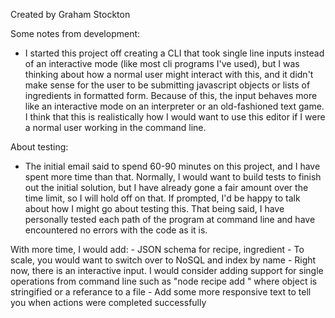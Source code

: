 Created by Graham Stockton

Some notes from development:
- I started this project off creating a CLI that took single line inputs instead of an interactive mode (like most cli programs I've used), but I was thinking about how a normal user might interact with this, and it didn't make sense for the user to be submitting javascript objects or lists of ingredients in formatted form. Because of this, the input behaves more like an interactive mode on an interpreter or an old-fashioned text game. I think that this is realistically how I would want to use this editor if I were a normal user working in the command line.

About testing:
- The initial email said to spend 60-90 minutes on this project, and I have spent more time than that. Normally, I would want to build tests to finish out the initial solution, but I have already gone a fair amount over the time limit, so I will hold off on that. If prompted, I'd be happy to talk about how I might go about testing this. That being said, I have personally tested each path of the program at command line and have encountered no errors with the code as it is.

With more time, I would add:
    - JSON schema for recipe, ingredient
    - To scale, you would want to switch over to NoSQL and index by name
    - Right now, there is an interactive input. I would consider adding support for single operations from command line such as "node recipe add <object>" where object is stringified or a referance to a file
    - Add some more responsive text to tell you when actions were completed successfully